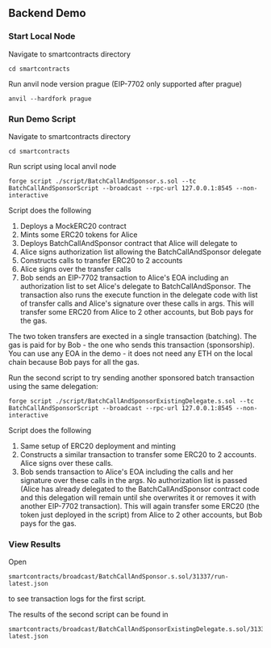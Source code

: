 ## Backend Demo

### Start Local Node

Navigate to smartcontracts directory

```
cd smartcontracts
```

Run anvil node version prague (EIP-7702 only supported after prague)

```
anvil --hardfork prague
```

### Run Demo Script

Navigate to smartcontracts directory

```
cd smartcontracts
```

Run script using local anvil node

```
forge script ./script/BatchCallAndSponsor.s.sol --tc BatchCallAndSponsorScript --broadcast --rpc-url 127.0.0.1:8545 --non-interactive
```

Script does the following

1. Deploys a MockERC20 contract
2. Mints some ERC20 tokens for Alice
3. Deploys BatchCallAndSponsor contract that Alice will delegate to
4. Alice signs authorization list allowing the BatchCallAndSponsor delegate
5. Constructs calls to transfer ERC20 to 2 accounts
6. Alice signs over the transfer calls
7. Bob sends an EIP-7702 transaction to Alice's EOA including an authorization list to set Alice's delegate to BatchCallAndSponsor. The transaction also runs the execute function in the delegate code with list of transfer calls and Alice's signature over these calls in args. This will transfer some ERC20 from Alice to 2 other accounts, but Bob pays for the gas.

The two token transfers are exected in a single transaction (batching).
The gas is paid for by Bob - the one who sends this transaction (sponsorship).
You can use any EOA in the demo - it does not need any ETH on the local chain because Bob pays for all the gas.

Run the second script to try sending another sponsored batch transaction using the same delegation:

```
forge script ./script/BatchCallAndSponsorExistingDelegate.s.sol --tc BatchCallAndSponsorScript --broadcast --rpc-url 127.0.0.1:8545 --non-interactive
```

Script does the following

1. Same setup of ERC20 deployment and minting
2. Constructs a similar transaction to transfer some ERC20 to 2 accounts. Alice signs over these calls.
3. Bob sends transaction to Alice's EOA including the calls and her signature over these calls in the args. No authorization list is passed (Alice has already delegated to the BatchCallAndSponsor contract code and this delegation will remain until she overwrites it or removes it with another EIP-7702 transaction). This will again transfer some ERC20 (the token just deployed in the script) from Alice to 2 other accounts, but Bob pays for the gas.

### View Results

Open

```
smartcontracts/broadcast/BatchCallAndSponsor.s.sol/31337/run-latest.json
```

to see transaction logs for the first script.

The results of the second script can be found in

```
smartcontracts/broadcast/BatchCallAndSponsorExistingDelegate.s.sol/31337/run-latest.json
```
